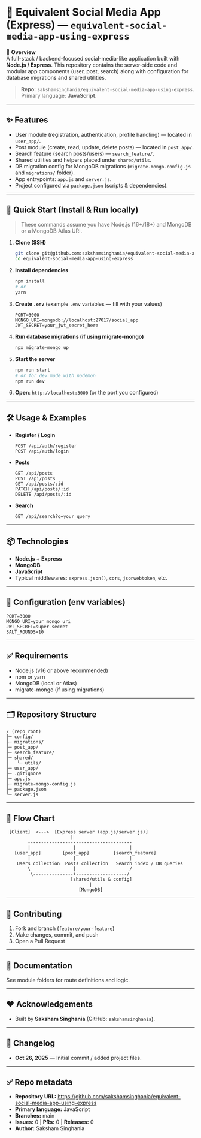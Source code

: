 # 📱 Equivalent Social Media App (Express) — `equivalent-social-media-app-using-express`

📖 **Overview**  
A full-stack / backend-focused social-media-like application built with **Node.js / Express**. This repository contains the server-side code and modular app components (user, post, search) along with configuration for database migrations and shared utilities.

> **Repo:** `sakshamsinghania/equivalent-social-media-app-using-express`.  
> Primary language: **JavaScript**.

---

## ✨ Features
- User module (registration, authentication, profile handling) — located in `user_app/`.
- Post module (create, read, update, delete posts) — located in `post_app/`.
- Search feature (search posts/users) — `search_feature/`.
- Shared utilities and helpers placed under `shared/utils`.
- DB migration config for MongoDB migrations (`migrate-mongo-config.js` and `migrations/` folder).
- App entrypoints: `app.js` and `server.js`.
- Project configured via `package.json` (scripts & dependencies).

---

## 🚀 Quick Start (Install & Run locally)

> These commands assume you have Node.js (16+/18+) and MongoDB or a MongoDB Atlas URI.

1. **Clone (SSH)**  
   ```bash
   git clone git@github.com:sakshamsinghania/equivalent-social-media-app-using-express.git
   cd equivalent-social-media-app-using-express
   ```

2. **Install dependencies**  
   ```bash
   npm install
   # or
   yarn
   ```

3. **Create `.env`** (example `.env` variables — fill with your values)
   ```text
   PORT=3000
   MONGO_URI=mongodb://localhost:27017/social_app
   JWT_SECRET=your_jwt_secret_here
   ```

4. **Run database migrations (if using migrate-mongo)**  
   ```bash
   npx migrate-mongo up
   ```

5. **Start the server**
   ```bash
   npm run start
   # or for dev mode with nodemon
   npm run dev
   ```

6. **Open**: `http://localhost:3000` (or the port you configured)

---

## 🛠️ Usage & Examples

- **Register / Login**  
  ```
  POST /api/auth/register
  POST /api/auth/login
  ```

- **Posts**
  ```
  GET /api/posts
  POST /api/posts
  GET /api/posts/:id
  PATCH /api/posts/:id
  DELETE /api/posts/:id
  ```

- **Search**
  ```
  GET /api/search?q=your_query
  ```

---

## 📦 Technologies
- **Node.js** + **Express**
- **MongoDB**
- **JavaScript**
- Typical middlewares: `express.json()`, `cors`, `jsonwebtoken`, etc.

---

## 🔧 Configuration (env variables)
```env
PORT=3000
MONGO_URI=your_mongo_uri
JWT_SECRET=super-secret
SALT_ROUNDS=10
```

---

## ✅ Requirements
- Node.js (v16 or above recommended)
- npm or yarn
- MongoDB (local or Atlas)
- migrate-mongo (if using migrations)

---

## 🗂️ Repository Structure
```
/ (repo root)
├─ config/
├─ migrations/
├─ post_app/
├─ search_feature/
├─ shared/
│   └─ utils/
├─ user_app/
├─ .gitignore
├─ app.js
├─ migrate-mongo-config.js
├─ package.json
└─ server.js
```

---

## 🔗 Flow Chart
```
 [Client]  <--->  [Express server (app.js/server.js)]
                        |
        ---------------------------------------
        |                |                    |
   [user_app]        [post_app]         [search_feature]
        |                |                    |
    Users collection  Posts collection   Search index / DB queries
        \                |                    /
         \---------------+-------------------/
                        [shared/utils & config]
                               |
                           [MongoDB]
```

---

## 🤝 Contributing
1. Fork and branch (`feature/your-feature`)
2. Make changes, commit, and push
3. Open a Pull Request

---

## 📄 Documentation
See module folders for route definitions and logic.

---

## ❤️ Acknowledgements
- Built by **Saksham Singhania** (GitHub: `sakshamsinghania`).

---

## 📝 Changelog
- **Oct 26, 2025** — Initial commit / added project files.

---

## ✅ Repo metadata
- **Repository URL:** https://github.com/sakshamsinghania/equivalent-social-media-app-using-express  
- **Primary language:** JavaScript  
- **Branches:** main  
- **Issues:** 0 | **PRs:** 0 | **Releases:** 0  
- **Author:** Saksham Singhania


